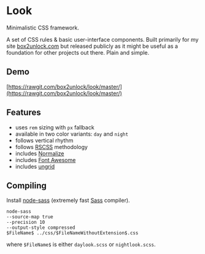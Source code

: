 Look
====

Minimalistic CSS framework.

A set of CSS rules & basic user-interface components. Built primarily for my
site [box2unlock.com](https://box2unlock.com/) but released publicly as it might
be useful as a foundation for other projects out there. Plain and simple.

Demo
----

[https://rawgit.com/box2unlock/look/master/](https://rawgit.com/box2unlock/look/master/)

Features
--------

- uses `rem` sizing with `px` fallback
- available in two color variants: `day` and `night`
- follows vertical rhythm
- follows [RSCSS](http://rscss.io/) methodology
- includes [Normalize](https://necolas.github.io/normalize.css/)
- includes [Font Awesome](http://fontawesome.io/)
- includes [ungrid](http://chrisnager.github.io/ungrid/)

Compiling
---------

Install [node-sass](https://github.com/sass/node-sass) (extremely
fast [Sass](http://sass-lang.com/) compiler).

```
node-sass
--source-map true
--precision 10
--output-style compressed
$FileName$ ../css/$FileNameWithoutExtension$.css
```

where `$FileName$` is either `daylook.scss` or `nightlook.scss`.
